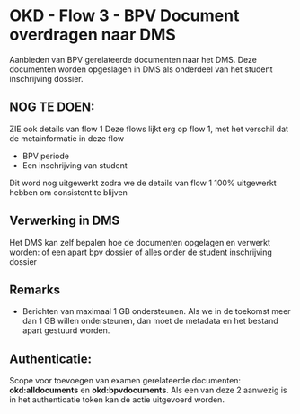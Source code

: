 # OKD - Flow 3 - BPV Document overdragen naar DMS
Aanbieden van BPV gerelateerde documenten naar het DMS. Deze documenten worden opgeslagen in DMS als onderdeel van het student inschrijving dossier.

## NOG TE DOEN:
ZIE ook details van flow 1
Deze flows lijkt erg op flow 1, met het verschil dat de metainformatie in deze flow 

* BPV periode
* Een inschrijving van student

Dit word nog uitgewerkt zodra we de details van flow 1 100% uitgewerkt hebben om consistent te blijven

## Verwerking in DMS
Het DMS kan zelf bepalen hoe de documenten opgelagen en verwerkt worden: of een apart bpv dossier of alles onder de student inschrijving dossier

## Remarks
- Berichten van maximaal 1 GB ondersteunen. Als we in de toekomst meer dan 1 GB willen ondersteunen, dan moet de metadata en het bestand apart gestuurd worden.

## Authenticatie:
Scope voor toevoegen van examen gerelateerde documenten: **okd:alldocuments** en **okd:bpvdocuments**.
Als een van deze 2 aanwezig is in het authenticatie token kan de actie uitgevoerd worden.
